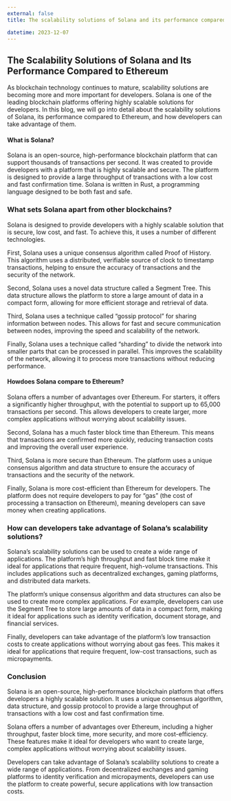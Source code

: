 ```yaml
---
external: false
title: The scalability solutions of Solana and its performance compared to Ethereum

datetime: 2023-12-07
---
```



## The Scalability Solutions of Solana and Its Performance Compared to Ethereum

As blockchain technology continues to mature, scalability solutions are becoming more and more important for developers. Solana is one of the leading blockchain platforms offering highly scalable solutions for developers. In this blog, we will go into detail about the scalability solutions of Solana, its performance compared to Ethereum, and how developers can take advantage of them. 

#### What is Solana? 

Solana is an open-source, high-performance blockchain platform that can support thousands of transactions per second. It was created to provide developers with a platform that is highly scalable and secure. The platform is designed to provide a large throughput of transactions with a low cost and fast confirmation time. Solana is written in Rust, a programming language designed to be both fast and safe. 

### What sets Solana apart from other blockchains? 

Solana is designed to provide developers with a highly scalable solution that is secure, low cost, and fast. To achieve this, it uses a number of different technologies. 

First, Solana uses a unique consensus algorithm called Proof of History. This algorithm uses a distributed, verifiable source of clock to timestamp transactions, helping to ensure the accuracy of transactions and the security of the network. 

Second, Solana uses a novel data structure called a Segment Tree. This data structure allows the platform to store a large amount of data in a compact form, allowing for more efficient storage and retrieval of data. 

Third, Solana uses a technique called “gossip protocol” for sharing information between nodes. This allows for fast and secure communication between nodes, improving the speed and scalability of the network. 

Finally, Solana uses a technique called “sharding” to divide the network into smaller parts that can be processed in parallel. This improves the scalability of the network, allowing it to process more transactions without reducing performance. 

#### Howdoes Solana compare to Ethereum? 

Solana offers a number of advantages over Ethereum. For starters, it offers a significantly higher throughput, with the potential to support up to 65,000 transactions per second. This allows developers to create larger, more complex applications without worrying about scalability issues. 

Second, Solana has a much faster block time than Ethereum. This means that transactions are confirmed more quickly, reducing transaction costs and improving the overall user experience. 

Third, Solana is more secure than Ethereum. The platform uses a unique consensus algorithm and data structure to ensure the accuracy of transactions and the security of the network. 

Finally, Solana is more cost-efficient than Ethereum for developers. The platform does not require developers to pay for “gas” (the cost of processing a transaction on Ethereum), meaning developers can save money when creating applications. 

### How can developers take advantage of Solana’s scalability solutions? 

Solana’s scalability solutions can be used to create a wide range of applications. The platform’s high throughput and fast block time make it ideal for applications that require frequent, high-volume transactions. This includes applications such as decentralized exchanges, gaming platforms, and distributed data markets. 

The platform’s unique consensus algorithm and data structures can also be used to create more complex applications. For example, developers can use the Segment Tree to store large amounts of data in a compact form, making it ideal for applications such as identity verification, document storage, and financial services. 

Finally, developers can take advantage of the platform’s low transaction costs to create applications without worrying about gas fees. This makes it ideal for applications that require frequent, low-cost transactions, such as micropayments. 

### Conclusion 

Solana is an open-source, high-performance blockchain platform that offers developers a highly scalable solution. It uses a unique consensus algorithm, data structure, and gossip protocol to provide a large throughput of transactions with a low cost and fast confirmation time. 

Solana offers a number of advantages over Ethereum, including a higher throughput, faster block time, more security, and more cost-efficiency. These features make it ideal for developers who want to create large, complex applications without worrying about scalability issues. 

Developers can take advantage of Solana’s scalability solutions to create a wide range of applications. From decentralized exchanges and gaming platforms to identity verification and micropayments, developers can use the platform to create powerful, secure applications with low transaction costs.

